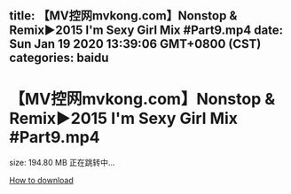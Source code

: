 
title: 【MV控网mvkong.com】Nonstop & Remix►2015 I'm Sexy Girl Mix #Part9.mp4
date: Sun Jan 19 2020 13:39:06 GMT+0800 (CST)    
categories: baidu
---

# 【MV控网mvkong.com】Nonstop & Remix►2015 I'm Sexy Girl Mix #Part9.mp4
size: 194.80 MB
 正在跳转中...
 

[How to download](https://bpcam.bemobtrk.com/go/2ceec3aa-1ca2-46d6-b9ff-aaa5c184517c?jno=102)
